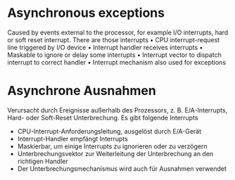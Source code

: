 # Asynchronous exceptions
Caused by events external to the processor, for example I/O interrupts, hard or soft reset
interrupt. There are those interrupts
• CPU interrupt-request line triggered by I/O device
• Interrupt handler receives interrupts
• Maskable to ignore or delay some interrupts
• Interrupt vector to dispatch interrupt to correct handler
• Interrupt mechanism also used for exceptions

# Asynchrone Ausnahmen
Verursacht durch Ereignisse außerhalb des Prozessors, z. B. E/A-Interrupts, Hard- oder Soft-Reset
Unterbrechung. Es gibt folgende Interrupts
- CPU-Interrupt-Anforderungsleitung, ausgelöst durch E/A-Gerät
- Interrupt-Handler empfängt Interrupts
- Maskierbar, um einige Interrupts zu ignorieren oder zu verzögern
- Unterbrechungsvektor zur Weiterleitung der Unterbrechung an den richtigen Handler
- Der Unterbrechungsmechanismus wird auch für Ausnahmen verwendet
